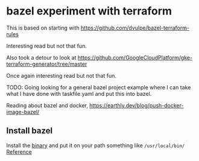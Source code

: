 # bazel experiment with terraform

This is based on starting with https://github.com/dvulpe/bazel-terraform-rules

Interesting read but not that fun.

Also took a detour to look at https://github.com/GoogleCloudPlatform/gke-terraform-generator/tree/master

Once again interesting read but not that fun. 

TODO: Going looking for a general bazel project example where I can take what I have done with taskfile.yaml and put this into bazel. 

Reading about bazel and docker, https://earthly.dev/blog/push-docker-image-bazel/


## Install bazel

Install the [binary](https://github.com/bazelbuild/bazelisk/releases) and put it on your path something like ```/usr/local/bin/``` 
[Reference](https://bazel.build/install)


